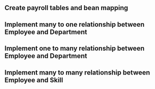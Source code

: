 ## Create payroll tables and bean mapping
## Implement many to one relationship between Employee and Department
## Implement one to many relationship between Employee and Department
## Implement many to many relationship between Employee and Skill
